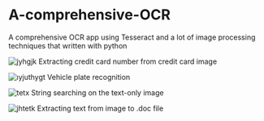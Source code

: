 # A-comprehensive-OCR

A comprehensive OCR app using Tesseract and a lot of image processing techniques that written with python

![jyhgjk](https://user-images.githubusercontent.com/67736718/125866214-54ea57f5-5f8b-4bfc-a068-7f54e3ed26ac.png)
Extracting credit card number from credit card image


![ıyjuthygt](https://user-images.githubusercontent.com/67736718/125866327-7e603dcf-579f-473d-82e7-a073612d3600.png)
Vehicle plate recognition


![tetx](https://user-images.githubusercontent.com/67736718/125866414-95940d03-e212-4b17-b5a3-a975611c8aa3.png)
String searching on the text-only image


![jhtetk](https://user-images.githubusercontent.com/67736718/125866449-57a4ba83-0c37-4961-8a92-3a7104e5e2a1.png)
Extracting text from image to .doc file
